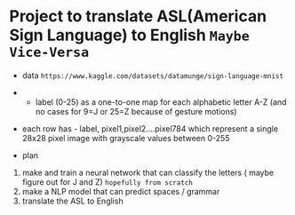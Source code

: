 # Project to translate ASL(American Sign Language) to English     `Maybe Vice-Versa`

* data 
`https://www.kaggle.com/datasets/datamunge/sign-language-mnist`

* * label (0-25) as a one-to-one map for each alphabetic letter A-Z (and no cases for 9=J or 25=Z because of gesture motions) 
* each row has -  label, pixel1,pixel2….pixel784 which represent a single 28x28 pixel image with grayscale values between 0-255


* plan
1. make and train a neural network that can classify the letters ( maybe figure out for J and Z)        `hopefully from scratch`
2. make a NLP model that can predict spaces / grammar
3. translate the ASL to English